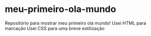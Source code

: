 # meu-primeiro-ola-mundo
Repositório para mostrar meu primeiro ola mundo!
Usei HTML para marcação
Usei CSS para uma breve estilização
